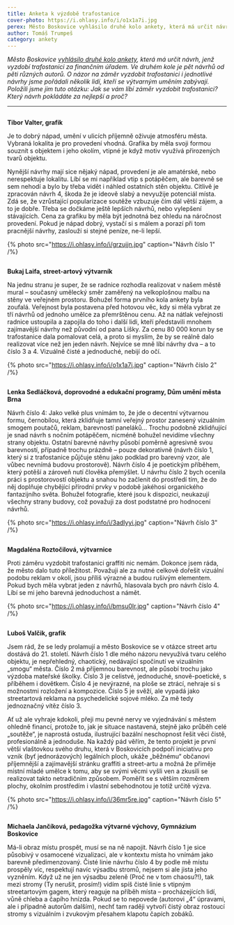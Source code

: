```yaml
---
title: Anketa k výzdobě trafostanice
cover-photo: https://i.ohlasy.info/i/o1x1a7i.jpg
perex: Město Boskovice vyhlásilo druhé kolo ankety, která má určit návrh, jenž vyzdobí trafostanici za finančním úřadem. O názor na jednotlivé návrhy i celý záměr jsme pořádali několik lidí, kteří se výtvarným uměním zabývají.
author: Tomáš Trumpeš
category: ankety
---
```


*Město Boskovice [vyhlásilo druhé kolo ankety](http://www.ohlasy.info/clanky/2018/05/vyzdoba-trafa.html), která má určit návrh, jenž vyzdobí trafostanici za finančním úřadem. Ve druhém kole je pět návrhů od pěti různých autorů. O názor na záměr vyzdobit trafostanici i jednotlivé návrhy jsme pořádali několik lidí, kteří se výtvarným uměním zabývají. Položili jsme jim tuto otázku: Jak se vám líbí záměr vyzdobit trafostanici? Který návrh pokládáte za nejlepší a proč?*

---

<img class="profile-picture" src="https://i.ohlasy.info/i/nswsrnq.jpg" alt="" />

**Tibor Valter, grafik**

Je to dobrý nápad, umění v ulicích příjemně oživuje atmosféru města. Vybraná lokalita je pro provedení vhodná. Grafika by měla svoji formou souznít s objektem i jeho okolím, vtipné je když motiv využívá přirozených tvarů objektu.

Nynější návrhy mají sice nějaký nápad, provedení je ale amatérské, nebo nerespektuje lokalitu. Líbí se mi například vtip s potápěčem, ale barevně se sem nehodí a bylo by třeba vidět i náhled ostatních stěn objektu. Citlivě je zpracován návrh 4, škoda že je ideově slabý a nevyužije potenciál místa. Zdá se, že vzrůstající popularizace soutěže vzbuzuje čím dál větší zájem, a to je dobře. Třeba se dočkáme ještě lepších návrhů, nebo vylepšení stávajících. Cena za grafiku by měla být jednotná bez ohledu na náročnost provedení. Pokud je nápad dobrý, vystačí si s málem a porazí při tom pracnější návrhy, zaslouží si stejné peníze, ne-li lepší.

{% photo src="https://i.ohlasy.info/i/grzujjn.jpg" caption="Návrh číslo 1" /%}

<img class="profile-picture" src="https://i.ohlasy.info/i/5e2f38a4.png" alt="" />

**Bukaj Laifa, street-artový výtvarník**

Na jednu stranu je super, že se radnice rozhodla realizovat v našem městě mural – současný umělecký směr zaměřený na velkoplošnou malbu na stěny ve veřejném prostoru. Bohužel forma prvního kola ankety byla zoufalá. Veřejnost byla postavena před hotovou věc, kdy si měla vybrat ze tří návrhů od jednoho umělce za přemrštěnou cenu. Až na nátlak veřejnosti radnice ustoupila a zapojila do toho i další lidi, kteří představili mnohem zajímavější návrhy než původní od pana Lišky. Za cenu 80 000 korun by se trafostanice dala pomalovat celá, a proto si myslím, že by se reálně dalo realizovat více než jen jeden návrh. Nejvíce se mně líbí návrhy dva – a to číslo 3 a 4. Vizuálně čisté a jednoduché, nebijí do očí.

{% photo src="https://i.ohlasy.info/i/o1x1a7i.jpg" caption="Návrh číslo 2" /%}

<img class="profile-picture" src="https://i.ohlasy.info/i/77qu3wr.jpg" alt="" />

**Lenka Sedláčková, doprovodné a edukační programy, Dům umění města Brna**

Návrh číslo 4: Jako velké plus vnímám to, že jde o decentní výtvarnou formu, černobílou, která zklidňuje tamní veřejný prostor zanesený vizuálním smogem poutačů, reklam, barevností paneláků… Trochu podobně zklidňující je snad návrh s nočním potápěčem, nicméně bohužel nevidíme všechny strany objektu. Ostatní barevné návrhy působí poměrně agresivně svou barevností, případně trochu prázdně – pouze dekorativně (návrh číslo 1, který si z trafostanice půjčuje stěnu jako podklad pro barevný vzor, ale vůbec nevnímá budovu prostorově). Návrh číslo 4 je poetickým příběhem, který potěší a zároveň nutí člověka přemýšlet. U návrhu číslo 2 bych ocenila práci s prostorovostí objektu a snahou ho začlenit do prostředí tím, že do něj doplňuje chybějící přírodní prvky v podobě jakéhosi organického fantazijního světa. Bohužel fotografie, které jsou k dispozici, neukazují všechny strany budovy, což považuji za dost podstatné pro hodnocení návrhů.

{% photo src="https://i.ohlasy.info/i/3adlyyi.jpg" caption="Návrh číslo 3" /%}

<img class="profile-picture" src="https://i.ohlasy.info/i/vrkieju.jpg" alt="" />

**Magdaléna Roztočilová, výtvarnice**

Proti záměru vyzdobit trafostanici graffiti nic nemám. Dokonce jsem ráda, že město dalo tuto příležitost. Považuji ale za nutné celkově dořešit vizuální podobu reklam v okolí, jsou příliš výrazné a budou rušivým elementem. Pokud bych měla vybrat jeden z návrhů, hlasovala bych pro návrh číslo 4. Líbí se mi jeho barevná jednoduchost a námět.

{% photo src="https://i.ohlasy.info/i/bmsu0lr.jpg" caption="Návrh číslo 4" /%}

<img class="profile-picture" src="https://i.ohlasy.info/i/tt55qrl.jpg" alt="" />

**Luboš Valčik, grafik**

Jsem rád, že se ledy prolamují a město Boskovice se v otázce street artu dostává do 21. století. Návrh číslo 1 dle mého názoru nevyužívá tvaru celého objektu, je nepřehledný, chaotický, nedávající spočinutí ve vizuálním „smogu“ města. Číslo 2 má příjemnou barevnost, ale působí trochu jako výzdoba mateřské školky. Číslo 3 je celistvé, jednoduché, snově-poetické, s příběhem i dovětkem. Číslo 4 je nevýrazné, na ploše se ztrácí, nehraje si s možnostmi rozložení a kompozice. Číslo 5 je svěží, ale vypadá jako streetartová reklama na psychedelické sojové mléko. Za mě tedy jednoznačný vítěz číslo 3.

Ať už ale vyhraje kdokoli, přeji mu pevné nervy ve vyjednávání s městem ohledně financí, protože to, jak je situace nastavená, stejně jako průběh celé „soutěže“, je naprostá ostuda, ilustrující bazální neschopnost řešit věci čistě, profesionálně a jednoduše. Na každý pád věřím, že tento projekt je první větší vlaštovkou svého druhu, která v Boskovicích podpoří iniciativu pro vznik (byť jednorázových) legálních ploch, ukáže „běžnému“ občanovi příjemnější a zajímavější stránku graffiti a street-artu a možná že přiměje místní mladé umělce k tomu, aby se svými věcmi vyšli ven a zkusili se realizovat takto netradičním způsobem. Poměřit se s větším rozměrem plochy, okolním prostředím i vlastní sebehodnotou je totiž určitě výzva.

{% photo src="https://i.ohlasy.info/i/36mr5re.jpg" caption="Návrh číslo 5" /%}

<img class="profile-picture" src="https://i.ohlasy.info/i/5vaer7z.jpg" alt="" />

**Michaela Jančíková, pedagožka výtvarné výchovy, Gymnázium Boskovice**

Má-li obraz místu prospět, musí se na ně napojit. Návrh číslo 1 je sice působivý v osamocené vizualizaci, ale v kontextu místa ho vnímám jako barevně předimenzovaný. Čisté linie návrhu číslo 4 by podle mě místu prospěly víc, respektují navíc výsadbu stromů, nejsem si ale jista jeho vyzněním. Když už ne jen výsadbu zeleně (Proč ne v tom chaosu?!), tak mezi stromy (Ty nerušit, prosím!) vidím spíš čisté linie s vtipným streetartovým gagem, který reaguje na příběh místa – procházejících lidí, vůně chleba a čapího hnízda. Pokud se to nepovede (autorovi „4“ úpravami, ale i případně autorům dalším), nechť tam raději vytvoří čistý obraz rostoucí stromy s vizuálním i zvukovým přesahem klapotu čapích zobáků.
